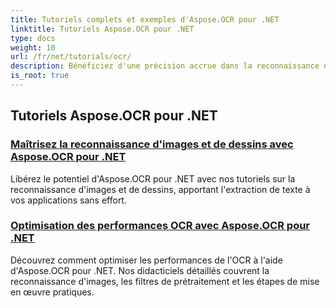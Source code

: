 ```yaml
---
title: Tutoriels complets et exemples d'Aspose.OCR pour .NET
linktitle: Tutoriels Aspose.OCR pour .NET
type: docs
weight: 10
url: /fr/net/tutorials/ocr/
description: Bénéficiez d'une précision accrue dans la reconnaissance d'images OCR avec Aspose.OCR pour .NET. Découvrez des tutoriels sur le calcul de l'angle d'inclinaison, la reconnaissance de texte, la configuration OCR et l'optimisation.
is_root: true
---
```


## Tutoriels Aspose.OCR pour .NET
### [Maîtrisez la reconnaissance d'images et de dessins avec Aspose.OCR pour .NET](./master-image-and-drawing-recognition/)
Libérez le potentiel d'Aspose.OCR pour .NET avec nos tutoriels sur la reconnaissance d'images et de dessins, apportant l'extraction de texte à vos applications sans effort.
### [Optimisation des performances OCR avec Aspose.OCR pour .NET](./optimization-ocr/)
Découvrez comment optimiser les performances de l'OCR à l'aide d'Aspose.OCR pour .NET. Nos didacticiels détaillés couvrent la reconnaissance d'images, les filtres de prétraitement et les étapes de mise en œuvre pratiques.